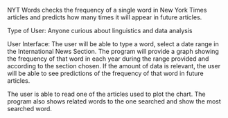 NYT Words checks the frequency of a single word in New York Times articles and predicts how many times it will appear in future articles.

Type of User: Anyone curious about linguistics and data analysis

User Interface: The user will be able to type a word, select a date range in the International News Section. The program will provide a graph showing the frequency of that word in each year during the range provided and according to the section chosen. If the amount of data is relevant, the user will be able to see predictions of the frequency of that word in future articles.

The user is able to read one of the articles used to plot the chart. The program also shows related words to the one searched and show the most searched word.